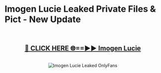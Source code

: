 # Imogen Lucie Leaked Private Files & Pict - New Update
<br>
<div align="center">
<h2><a href="https://mediafilles.blogspot.com/?title=Imogen_Lucie" rel="nofollow">🔴 CLICK HERE 🌐==►► Imogen Lucie</a></h2>
<br>
<a href="https://mediafilles.blogspot.com/?title=Imogen_Lucie" rel="nofollow" data-target="animated-image.originalLink"><img src="https://i.ibb.co.com/WyWwxjT/player-gif2.gif" alt="Imogen Lucie Leaked OnlyFans" style="max-width: 100%; display: inline-block;" data-target="animated-image.originalImage"></a>
</div>
<br>